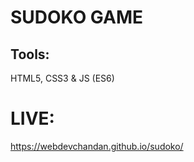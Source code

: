 <h1> SUDOKO GAME </h1>

## Tools:
HTML5, CSS3 & JS (ES6)

# LIVE:
https://webdevchandan.github.io/sudoko/